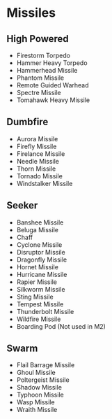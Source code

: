 # Missiles
## High Powered
* Firestorm Torpedo
* Hammer Heavy Torpedo
* Hammerhead Missile
* Phantom Missile
* Remote Guided Warhead
* Spectre Missile
* Tomahawk Heavy Missile

## Dumbfire
* Aurora Missile
* Firefly Missile
* Firelance Missile
* Needle Missile
* Thorn Missile
* Tornado Missile
* Windstalker Missile

## Seeker
* Banshee Missile
* Beluga Missile
* Chaff
* Cyclone Missile
* Disruptor Missile
* Dragonfly Missile
* Hornet Missile
* Hurricane Missile
* Rapier Missile
* Silkworm Missile
* Sting Missile
* Tempest Missile
* Thunderbolt Missile
* Wildfire Missile
* Boarding Pod (Not used in M2)

## Swarm
* Flail Barrage Missile
* Ghoul Missile
* Poltergeist Missile
* Shadow Missile
* Typhoon Missile
* Wasp Missile
* Wraith Missile
